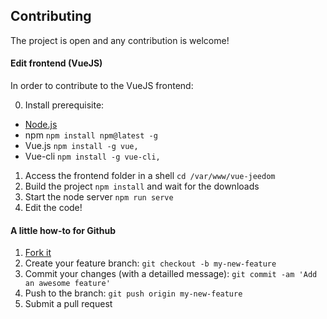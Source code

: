 ## Contributing

The project is open and any contribution is welcome!

#### Edit frontend (VueJS)

In order to contribute to the VueJS frontend:

0. Install prerequisite:
  - [Node.js](https://nodejs.org/)
  - npm `npm install npm@latest -g`
  - Vue.js `npm install -g vue,`
  - Vue-cli `npm install -g vue-cli,`
1. Access the frontend folder in a shell `cd /var/www/vue-jeedom`
2. Build the project `npm install` and wait for the downloads
3. Start the node server `npm run serve`
4. Edit the code!

#### A little how-to for Github

1. [Fork it](https://help.github.com/articles/fork-a-repo/)
2. Create your feature branch: `git checkout -b my-new-feature`
3. Commit your changes (with a detailled message): `git commit -am 'Add an awesome feature'`
4. Push to the branch: `git push origin my-new-feature`
5. Submit a pull request

